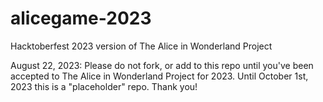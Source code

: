 # alicegame-2023
Hacktoberfest 2023 version of The Alice in Wonderland Project

August 22, 2023:
Please do not fork, or add to this repo until you've been accepted to The Alice in Wonderland Project for 2023.
Until October 1st, 2023 this is a "placeholder" repo.
Thank you!
